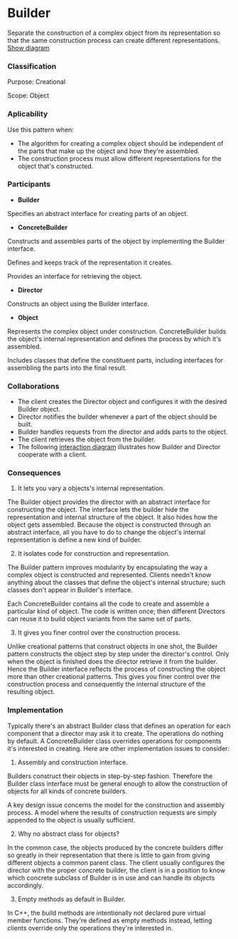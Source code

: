 # Builder

Separate the construction of a complex object from its representation so that the same construction process can create different representations. [Show diagram](./builder.png)

### Classification

Purpose: Creational

Scope: Object

### Aplicability

Use this pattern when:

- The algorithm for creating a complex object should be independent of the parts that make up the object and how they're assembled.
- The construction process must allow different representations for the object that's constructed.

### Participants

- __Builder__

Specifies an abstract interface for creating parts of an object.

- __ConcreteBuilder__

Constructs and assembles parts of the object by implementing the Builder interface.

Defines and keeps track of the representation it creates.

Provides an interface for retrieving the object.

- __Director__

Constructs an object using the Builder interface.

- __Object__

Represents the complex object under construction. ConcreteBuilder builds the object's internal representation and defines the process by which it's assembled.

Includes classes that define the constituent parts, including interfaces for assembling the parts into the final result.

### Collaborations

- The client creates the Director object and configures it with the desired Builder object.
- Director notifies the builder whenever a part of the object should be built.
- Builder handles requests from the director and adds parts to the object.
- The client retrieves the object from the builder.
- The following [interaction diagram](./interaction_diagram.png) illustrates how Builder and Director cooperate with a client.

### Consequences

1. It lets you vary a objects's internal representation. 

The Builder object provides the director with an abstract interface for constructing the object. The interface lets the builder hide the representation and internal structure of the object. It also hides how the object gets assembled. Because the object is constructed through an abstract interface, all you have to do to change the object's internal representation is define a new kind of builder.

2. It isolates code for construction and representation. 

The Builder pattern improves modularity by encapsulating the way a complex object is constructed and represented. Clients needn't know anything about the classes that define the object's internal structure; such classes don't appear in Builder's interface.

Each ConcreteBuilder contains all the code to create and assemble a particular kind of object. The code is written once; then different Directors can reuse it to build object variants from the same set of parts.

3. It gives you finer control over the construction process. 

Unlike creational patterns that construct objects in one shot, the Builder pattern constructs the object step by step under the director's control. Only when the object is finished does the director retrieve it from the builder. Hence the Builder interface reflects the process of constructing the object more than other creational patterns. This gives you finer control over the construction process and consequently the internal structure of the resulting object.

### Implementation

Typically there's an abstract Builder class that defines an operation for each component that a director may ask it to create. The operations do nothing by default. A ConcreteBuilder class overrides operations for components it's interested in creating. Here are other implementation issues to consider:

1. Assembly and construction interface. 

Builders construct their objects in step-by-step fashion. Therefore the Builder class interface must be general enough to allow the construction of objects for all kinds of concrete builders.

A key design issue concerns the model for the construction and assembly process. A model where the results of construction requests are simply appended to the object is usually sufficient.

2. Why no abstract class for objects? 

In the common case, the objects produced by the concrete builders differ so greatly in their representation that there is little to gain from giving different objects a common parent class. The client usually configures the director with the proper concrete builder, the client is in a position to know which concrete subclass of Builder is in use and can handle its objects accordingly.

3. Empty methods as default in Builder. 

In C++, the build methods are intentionally not declared pure virtual member functions. They're defined as empty methods instead, letting clients override only the operations they're interested in.
